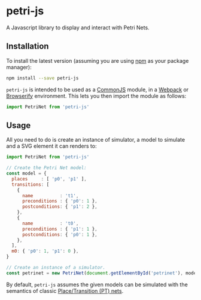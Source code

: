# petri-js

A Javascript library to display and interact with Petri Nets.

## Installation

To install the latest version (assuming you are using [npm](https://www.npmjs.com/)  as your package manager):

```bash
npm install --save petri-js
```

`petri-js` is intended to be used as a [CommonJS](http://webpack.github.io/docs/commonjs.html) module,
in a [Webpack](https://webpack.js.org/) or [Browserify](http://browserify.org/) environment.
This lets you then import the module as follows:

```js
import PetriNet from 'petri-js'
```

## Usage

All you need to do is create an instance of simulator,
a model to simulate and a SVG element it can renders to:

```js
import PetriNet from 'petri-js'

// Create the Petri Net model:
const model = {
  places     : [ 'p0', 'p1' ],
  transitions: [
    {
      name          : 't1',
      preconditions : { 'p0': 1 },
      postconditions: { 'p1': 2 },
    },
    {
      name          : 't0',
      preconditions : { 'p1': 1 },
      postconditions: { 'p0': 1 },
    },
  ],
  m0: { 'p0': 1, 'p1': 0 },
}

// Create an instance of a simulator.
const petrinet = new PetriNet(document.getElementById('petrinet'), model)
```

By default, `petri-js` assumes the given models can be simulated with the semantics of classic
[Place/Transition (PT) nets](https://en.wikipedia.org/wiki/Petri_net).
